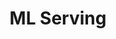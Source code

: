 ---
title: ML Serving
slug: ml-serving
excerpt: How to deploy and use machine learning models with OVHcloud ML Serving
sections: Concepts, How to, Tutorials, Compatibilities
order: 10
---